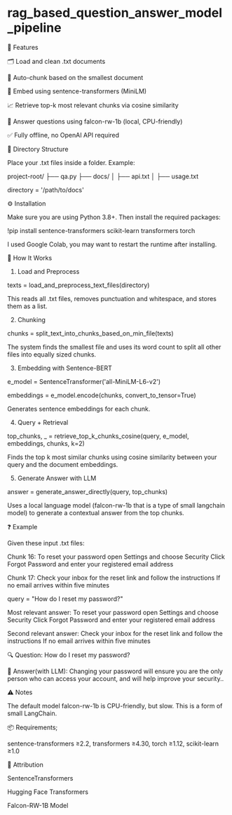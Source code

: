 # rag_based_question_answer_model_pipeline

📌 Features

🗂 Load and clean .txt documents

📏 Auto-chunk based on the smallest document

🧠 Embed using sentence-transformers (MiniLM)

📈 Retrieve top-k most relevant chunks via cosine similarity

💬 Answer questions using falcon-rw-1b (local, CPU-friendly)

✅ Fully offline, no OpenAI API required




📁 Directory Structure

Place your .txt files inside a folder. Example:

project-root/
├── qa.py
├── docs/
│   ├── api.txt
│   ├── usage.txt

directory = '/path/to/docs'



⚙️ Installation


Make sure you are using Python 3.8+. Then install the required packages:


!pip install sentence-transformers scikit-learn transformers torch


I used Google Colab, you may want to restart the runtime after installing.




🚀 How It Works


1. Load and Preprocess
   
texts = load_and_preprocess_text_files(directory)

This reads all .txt files, removes punctuation and whitespace, and stores them as a list.

2. Chunking
   
chunks = split_text_into_chunks_based_on_min_file(texts)

The system finds the smallest file and uses its word count to split all other files into equally sized chunks.

3. Embedding with Sentence-BERT
   
e_model = SentenceTransformer('all-MiniLM-L6-v2')

embeddings = e_model.encode(chunks, convert_to_tensor=True)

Generates sentence embeddings for each chunk.

4. Query + Retrieval
   
top_chunks, _ = retrieve_top_k_chunks_cosine(query, e_model, embeddings, chunks, k=2)

Finds the top k most similar chunks using cosine similarity between your query and the document embeddings.


5. Generate Answer with LLM
   
answer = generate_answer_directly(query, top_chunks)

Uses a local language model (falcon-rw-1b that is a type of small langchain model) to generate a contextual answer from the top chunks.


❓ Example

Given these input .txt files:

Chunk 16: To reset your password open Settings and choose Security Click Forgot Password and enter your registered email address

Chunk 17: Check your inbox for the reset link and follow the instructions If no email arrives within five minutes


query = "How do I reset my password?"

Most relevant answer: To reset your password open Settings and choose Security Click Forgot Password and enter your registered email address  

Second relevant answer: Check your inbox for the reset link and follow the instructions If no email arrives within five minutes  

🔍 Question: How do I reset my password?  

🧠 Answer(with LLM): Changing your password will ensure you are the only person who can access your account, and will help improve your security..

⚠️ Notes

The default model falcon-rw-1b is CPU-friendly, but slow. This is a form of small LangChain.


📦 Requirements;

sentence-transformers	      ≥2.2,
transformers	              ≥4.30,
torch	                      ≥1.12,
scikit-learn	              ≥1.0



🧠 Attribution

SentenceTransformers

Hugging Face Transformers

Falcon-RW-1B Model
